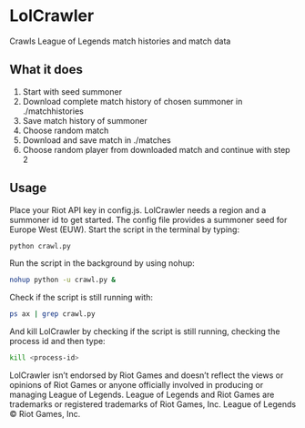 # LolCrawler

Crawls League of Legends match histories and match data


## What it does
1. Start with seed summoner
2. Download complete match history of chosen summoner in ./matchhistories
3. Save match history of summoner
4. Choose random match 
5. Download and save match in ./matches
6. Choose random player from downloaded match and continue with step 2

## Usage
Place your Riot API key in config.js. LolCrawler needs a region and a summoner id to get started. The config file provides a summoner seed for Europe West (EUW). Start the script in the terminal by typing:

```bash
python crawl.py 
```

Run the script in the background by using nohup: 
```bash
nohup python -u crawl.py &
```

Check if the script is still running with: 
```bash
ps ax | grep crawl.py
```
And kill LolCrawler by checking if the script is still running, checking the process id and then type:
```bash
kill <process-id>
```


LolCrawler isn’t endorsed by Riot Games and doesn’t reflect the views or opinions of Riot Games or anyone officially involved in producing or managing League of Legends. League of Legends and Riot Games are trademarks or registered trademarks of Riot Games, Inc. League of Legends © Riot Games, Inc.




